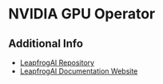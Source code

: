 # NVIDIA GPU Operator

## Additional Info

- [LeapfrogAI Repository](https://github.com/NVIDIA/gpu-operator)
- [LeapfrogAI Documentation Website](https://docs.nvidia.com/datacenter/cloud-native/gpu-operator/overview.html)
